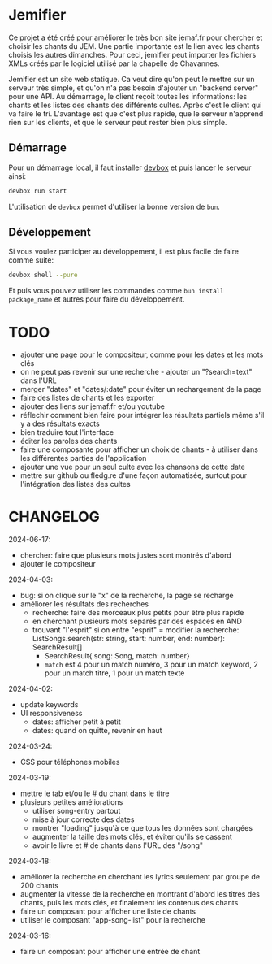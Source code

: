 # Jemifier

Ce projet a été créé pour améliorer le très bon site jemaf.fr pour chercher et choisir les chants du JEM.
Une partie importante est le lien avec les chants choisis les autres dimanches.
Pour ceci, jemifier peut importer les fichiers XMLs créés par le logiciel utilisé par la
chapelle de Chavannes.

Jemifier est un site web statique. 
Ca veut dire qu'on peut le mettre sur un serveur très simple, et qu'on n'a pas besoin d'ajouter un
"backend server" pour une API.
Au démarrage, le client reçoit toutes les informations: les chants et les listes des chants des différents
cultes.
Après c'est le client qui va faire le tri.
L'avantage est que c'est plus rapide, que le serveur n'apprend rien sur les clients, et que le serveur
peut rester bien plus simple.

## Démarrage

Pour un démarrage local, il faut installer [devbox](https://www.jetpack.io/devbox) et puis lancer
le serveur ainsi:

```bash
devbox run start
```

L'utilisation de `devbox` permet d'utiliser la bonne version de `bun`.

## Développement

Si vous voulez participer au développement, il est plus facile de faire comme suite:

```bash
devbox shell --pure
```

Et puis vous pouvez utiliser les commandes comme `bun install package_name` et autres pour
faire du développement.

# TODO

- ajouter une page pour le compositeur, comme pour les dates et les mots clés
- on ne peut pas revenir sur une recherche - ajouter un "?search=text" dans l'URL
- merger "dates" et "dates/:date" pour éviter un rechargement de la page
- faire des listes de chants et les exporter
- ajouter des liens sur jemaf.fr et/ou youtube
- réflechir comment bien faire pour intégrer les résultats partiels même s'il y a des résultats exacts
- bien traduire tout l'interface
- éditer les paroles des chants
- faire une composante pour afficher un choix de chants - à utiliser dans les différentes parties de l'application
- ajouter une vue pour un seul culte avec les chansons de cette date
- mettre sur github ou fledg.re d'une façon automatisée, surtout pour l'intégration des listes des cultes

# CHANGELOG

2024-06-17:
- chercher: faire que plusieurs mots justes sont montrés d'abord
- ajouter le compositeur

2024-04-03:
- bug: si on clique sur le "x" de la recherche, la page se recharge
- améliorer les résultats des recherches
  - recherche: faire des morceaux plus petits pour être plus rapide
  - en cherchant plusieurs mots séparés par des espaces en AND
  - trouvant "l'esprit" si on entre "esprit"
  = modifier la recherche: ListSongs.search(str: string, start: number, end: number): SearchResult[]
    - SearchResult{ song: Song, match: number}
    - `match` est 4 pour un match numéro, 3 pour un match keyword, 2 pour un match titre, 1 pour un match texte

2024-04-02:
- update keywords
- UI responsiveness
  - dates: afficher petit à petit
  - dates: quand on quitte, revenir en haut

2024-03-24:
- CSS pour téléphones mobiles

2024-03-19:
- mettre le tab et/ou le # du chant dans le titre
- plusieurs petites améliorations
  - utiliser song-entry partout
  - mise à jour correcte des dates
  - montrer "loading" jusqu'à ce que tous les données sont chargées
  - augmenter la taille des mots clés, et éviter qu'ils se cassent
  - avoir le livre et # de chants dans l'URL des "/song"

2024-03-18:
- améliorer la recherche en cherchant les lyrics seulement par groupe de 200 chants
- augmenter la vitesse de la recherche en montrant d'abord les titres des chants, puis les mots clés, et finalement
les contenus des chants
- faire un composant pour afficher une liste de chants
- utiliser le composant "app-song-list" pour la recherche

2024-03-16:
- faire un composant pour afficher une entrée de chant
